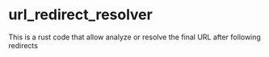 # url_redirect_resolver

This is a rust code that allow analyze or resolve the final URL after following redirects
